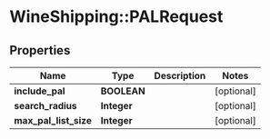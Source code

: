 # WineShipping::PALRequest

## Properties
Name | Type | Description | Notes
------------ | ------------- | ------------- | -------------
**include_pal** | **BOOLEAN** |  | [optional] 
**search_radius** | **Integer** |  | [optional] 
**max_pal_list_size** | **Integer** |  | [optional] 

